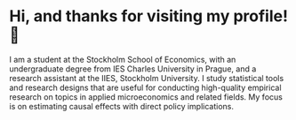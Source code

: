 # Hi, and thanks for visiting my profile! 👋
I am a student at the Stockholm School of Economics, with an undergraduate degree from IES Charles University in Prague, and a research assistant at the IIES, Stockholm University. I study statistical tools and research designs that are useful for conducting high-quality empirical research on topics in applied microeconomics and related fields. My focus is on estimating causal effects with direct policy implications.



 

 






